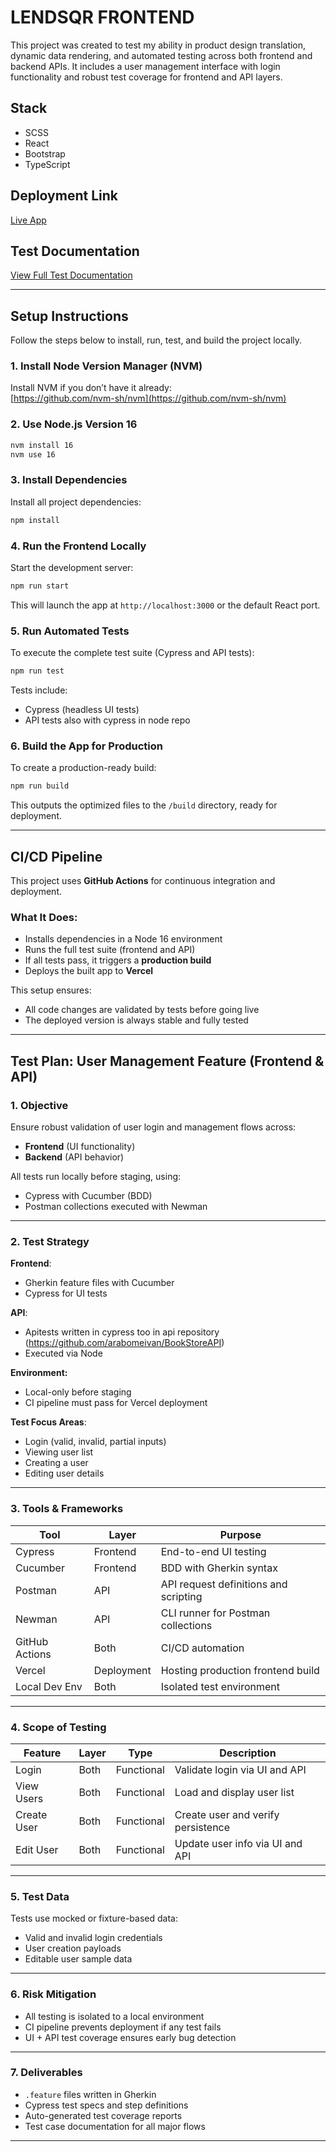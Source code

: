 
# LENDSQR FRONTEND

This project was created to test my ability in product design translation, dynamic data rendering, and automated testing across both frontend and backend APIs. It includes a user management interface with login functionality and robust test coverage for frontend and API layers.

## Stack

- SCSS  
- React  
- Bootstrap  
- TypeScript  

## Deployment Link

[Live App](https://lendsqr-fe-test-arabomeivan.vercel.app)

## Test Documentation

[View Full Test Documentation](https://docs.google.com/document/d/1nu-BZYQEcH6N6N_gyno_U1fDGJRzyZrWtiRnXXYigDo/edit?usp=sharing)

---

## Setup Instructions

Follow the steps below to install, run, test, and build the project locally.

### 1. Install Node Version Manager (NVM)

Install NVM if you don’t have it already:  
[https://github.com/nvm-sh/nvm](https://github.com/nvm-sh/nvm)

### 2. Use Node.js Version 16

```bash
nvm install 16
nvm use 16
````

### 3. Install Dependencies

Install all project dependencies:

```bash
npm install
```

### 4. Run the Frontend Locally

Start the development server:

```bash
npm run start
```

This will launch the app at `http://localhost:3000` or the default React port.

### 5. Run Automated Tests

To execute the complete test suite (Cypress and API tests):

```bash
npm run test
```

Tests include:

* Cypress (headless UI tests)
* API tests also with cypress in node repo

### 6. Build the App for Production

To create a production-ready build:

```bash
npm run build
```

This outputs the optimized files to the `/build` directory, ready for deployment.

---

## CI/CD Pipeline

This project uses **GitHub Actions** for continuous integration and deployment.

### What It Does:

* Installs dependencies in a Node 16 environment
* Runs the full test suite (frontend and API)
* If all tests pass, it triggers a **production build**
* Deploys the built app to **Vercel**

This setup ensures:

* All code changes are validated by tests before going live
* The deployed version is always stable and fully tested

---

## Test Plan: User Management Feature (Frontend & API)

### 1. Objective

Ensure robust validation of user login and management flows across:

* **Frontend** (UI functionality)
* **Backend** (API behavior)

All tests run locally before staging, using:

* Cypress with Cucumber (BDD)
* Postman collections executed with Newman

---

### 2. Test Strategy

**Frontend**:

* Gherkin feature files with Cucumber
* Cypress for UI tests

**API**:

* Apitests written in cypress too in api repository (https://github.com/arabomeivan/BookStoreAPI)
* Executed via Node

**Environment:**

* Local-only before staging
* CI pipeline must pass for Vercel deployment

**Test Focus Areas**:

* Login (valid, invalid, partial inputs)
* Viewing user list
* Creating a user
* Editing user details

---

### 3. Tools & Frameworks

| Tool           | Layer      | Purpose                               |
| -------------- | ---------- | ------------------------------------- |
| Cypress        | Frontend   | End-to-end UI testing                 |
| Cucumber       | Frontend   | BDD with Gherkin syntax               |
| Postman        | API        | API request definitions and scripting |
| Newman         | API        | CLI runner for Postman collections    |
| GitHub Actions | Both       | CI/CD automation                      |
| Vercel         | Deployment | Hosting production frontend build     |
| Local Dev Env  | Both       | Isolated test environment             |

---

### 4. Scope of Testing

| Feature     | Layer | Type       | Description                        |
| ----------- | ----- | ---------- | ---------------------------------- |
| Login       | Both  | Functional | Validate login via UI and API      |
| View Users  | Both  | Functional | Load and display user list         |
| Create User | Both  | Functional | Create user and verify persistence |
| Edit User   | Both  | Functional | Update user info via UI and API    |

---

### 5. Test Data

Tests use mocked or fixture-based data:

* Valid and invalid login credentials
* User creation payloads
* Editable user sample data

---

### 6. Risk Mitigation

* All testing is isolated to a local environment
* CI pipeline prevents deployment if any test fails
* UI + API test coverage ensures early bug detection

---

### 7. Deliverables

* `.feature` files written in Gherkin
* Cypress test specs and step definitions
* Auto-generated test coverage reports
* Test case documentation for all major flows

---
